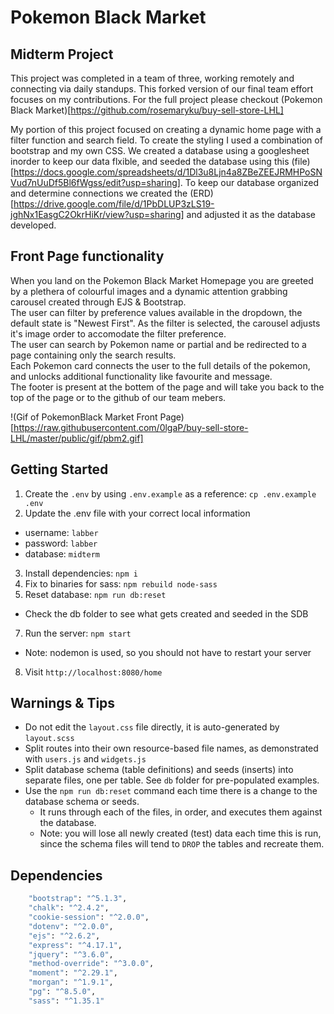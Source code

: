 Pokemon Black Market
=========

## Midterm Project

This project was completed in a team of three, working remotely and connecting via daily standups. This forked version of our final team effort focuses on my contributions. For the full project please checkout (Pokemon Black Market)[https://github.com/rosemaryku/buy-sell-store-LHL]<br>

My portion of this project focused on creating a dynamic home page with a filter function and search field. To create the styling I used a combination of bootstrap and my own CSS. We created a database using a googlesheet inorder to keep our data flxible, and seeded the database using this (file)[https://docs.google.com/spreadsheets/d/1Dl3u8Ljn4a8ZBeZEEJRMHPoSNVud7nUuDf5Bl6fWgss/edit?usp=sharing].
To keep our database organized and determine connections we created the (ERD)[https://drive.google.com/file/d/1PbDLUP3zLS19-jghNx1EasgC2OkrHiKr/view?usp=sharing] and adjusted it as the database developed.

## Front Page functionality

When you land on the Pokemon Black Market Homepage you are greeted by a plethera of colourful images and a dynamic attention grabbing carousel created through EJS & Bootstrap. <br>
The user can filter by preference values available in the dropdown, the default state is "Newest First". As the filter is selected, the carousel adjusts it's image order to accomodate the filter preference. <br>
The user can search by Pokemon name or partial and be redirected to a page containing only the search results. <br>
Each Pokemon card connects the user to the full details of the pokemon, and unlocks additional functionality like favourite and message. <br>
The footer is present at the bottem of the page and will take you back to the top of the page or to the github of our team mebers.

!(Gif of PokemonBlack Market Front Page)[https://raw.githubusercontent.com/0lgaP/buy-sell-store-LHL/master/public/gif/pbm2.gif]
## Getting Started

1. Create the `.env` by using `.env.example` as a reference: `cp .env.example .env`
2. Update the .env file with your correct local information 
  - username: `labber` 
  - password: `labber` 
  - database: `midterm`
3. Install dependencies: `npm i`
4. Fix to binaries for sass: `npm rebuild node-sass`
5. Reset database: `npm run db:reset`
  - Check the db folder to see what gets created and seeded in the SDB
7. Run the server: `npm start`
  - Note: nodemon is used, so you should not have to restart your server
8. Visit `http://localhost:8080/home`

## Warnings & Tips

- Do not edit the `layout.css` file directly, it is auto-generated by `layout.scss`
- Split routes into their own resource-based file names, as demonstrated with `users.js` and `widgets.js`
- Split database schema (table definitions) and seeds (inserts) into separate files, one per table. See `db` folder for pre-populated examples. 
- Use the `npm run db:reset` command each time there is a change to the database schema or seeds. 
  - It runs through each of the files, in order, and executes them against the database. 
  - Note: you will lose all newly created (test) data each time this is run, since the schema files will tend to `DROP` the tables and recreate them.

## Dependencies

```sh
    "bootstrap": "^5.1.3",
    "chalk": "^2.4.2",
    "cookie-session": "^2.0.0",
    "dotenv": "^2.0.0",
    "ejs": "^2.6.2",
    "express": "^4.17.1",
    "jquery": "^3.6.0",
    "method-override": "^3.0.0",
    "moment": "^2.29.1",
    "morgan": "^1.9.1",
    "pg": "^8.5.0",
    "sass": "^1.35.1"
```
